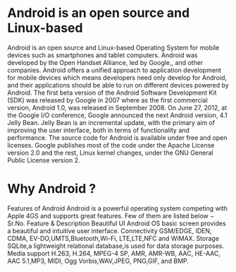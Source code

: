 # Android is an open source and Linux-based
Android is an open source and Linux-based
Operating System for mobile devices such as smartphones
and tablet computers.
Android was developed by the Open Handset Alliance,
led by Google,, and other companies.
Android offers a unified approach 
to application development  for mobile devices
which means developers  need only develop for Android,
and their applications should be able to run on different devices powered by Android.
The first beta version of the Android Software
Development Kit (SDK)  was released by Google in 2007
where as the first commercial version,
Android 1.0, was released in September 2008. On June 27, 2012,  at the Google I/O conference, 
Google announced the next Android version, 4.1 Jelly Bean.
Jelly Bean is an incremental update,
with the primary aim of improving
the user interface, both in terms of functionality and performance.
The source code for Android is available under free and open
licenses. Google publishes most of
the code under the Apache License version 2.0 and the rest,
Linux kernel changes, under the GNU General Public License version 2.
# Why Android ?
Features of Android Android is a powerful operating system
competing with Apple 4GS
and supports great features. Few of them are listed below −
Sr.No.
Feature & Description
Beautiful UI
Android OS basic screen provides  a beautiful and intuitive user interface.
Connectivity GSM/EDGE,  IDEN, CDMA, EV-DO,UMTS,Bluetooth,Wi-Fi, LTE,LTE,NFC and WiMAX.
Storage
SQLite,a lightweight relational database,is used for data storage purposes.
Media support
H.263, H.264, MPEG-4 SP, AMR, AMR-WB,  AAC, HE-AAC, AAC 5.1,MP3, MIDI, Ogg Vorbis,WAV,JPEG,  PNG,GIF, and BMP.
